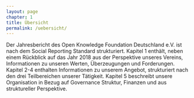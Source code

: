 ```yaml
---
layout: page
chapter: 1
title: Übersicht 
permalink: /uebersicht/
---
```


Der Jahresbericht des Open Knowledge Foundation Deutschland e.V. ist nach dem Social Reporting Standard strukturiert. Kapitel 1 enthält, neben einem Rückblick auf das Jahr 2018 aus der Perspektive unseres Vereins, Informationen zu unseren Werten, Überzeugungen und Forderungen. Kapitel 2-4 enthalten Informationen zu unserem Angebot, strukturiert nach den drei Teilbereichen unserer Tätigkeit. Kapitel 5 beschreibt unsere Organisation in Bezug auf Governance Struktur, Finanzen und aus struktureller Perspektive.  
